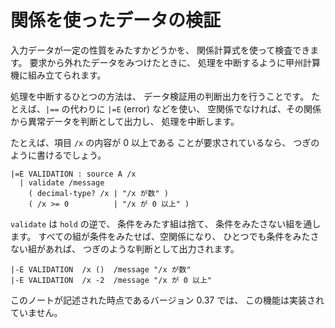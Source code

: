 # 関係を使ったデータの検証

入力データが一定の性質をみたすかどうかを、
関係計算式を使って検査できます。
要求から外れたデータをみつけたときに、
処理を中断するように甲州計算機に組み立てられます。

処理を中断するひとつの方法は、
データ検証用の判断出力を行うことです。
たとえば、`|==` の代わりに `|=E` (error) などを使い、
空関係でなければ、その関係から異常データを判断として出力し、
処理を中断します。

たとえば、項目 `/x` の内容が 0 以上である
ことが要求されているなら、
つぎのように書けるでしょう。

``` text
|=E VALIDATION : source A /x
  | validate /message
    ( decimal-type? /x | "/x が数" )
    ( /x >= 0          | "/x が 0 以上" )
```

`validate` は `hold` の逆で、
条件をみたす組は捨て、
条件をみたさない組を通します。
すべての組が条件をみたせば、空関係になり、
ひとつでも条件をみたさない組があれば、
つぎのような判断として出力されます。

``` text
|-E VALIDATION  /x ()  /message "/x が数"
|-E VALIDATION  /x -2  /message "/x が 0 以上"
```

このノートが記述された時点であるバージョン 0.37 では、
この機能は実装されていません。

